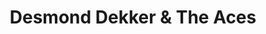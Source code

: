 ---
title: "Desmond Dekker & The Aces"
summary: "Jamaican vocal group. Members: , Wilson James, Barry Howard, Carl Howard, Clive Howard and Patrick Howard"
image: "desmond-dekker-the-aces.jpg"
apple_music_artist_url: "None"
---